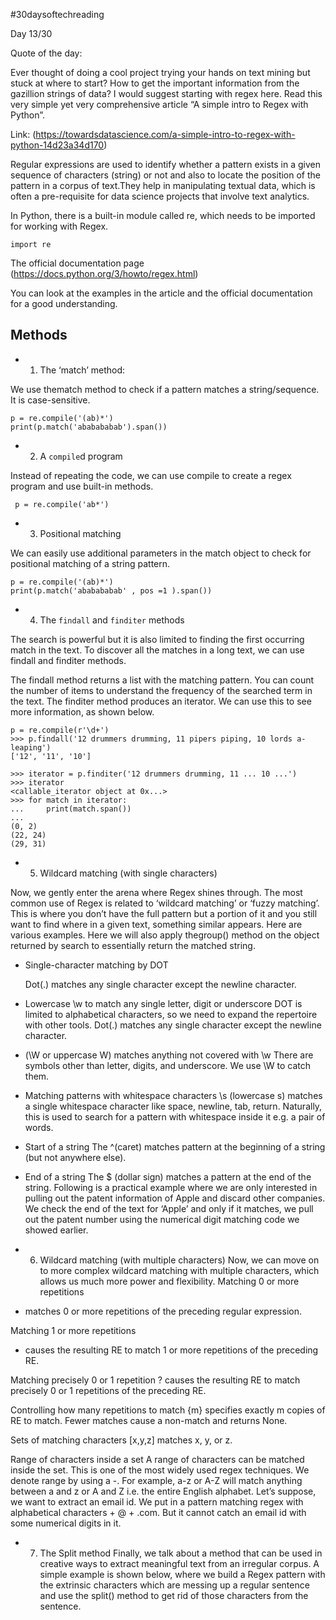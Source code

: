 #30daysoftechreading

Day 13/30

Quote of the day:

Ever thought of doing a cool project trying your hands on text mining but stuck at where to start? How to get the important information from the gazillion strings of data? I would suggest starting with regex here. Read this very simple yet very comprehensive article “A simple intro to Regex with Python”. 

Link: (https://towardsdatascience.com/a-simple-intro-to-regex-with-python-14d23a34d170) 

Regular expressions are used to identify whether a pattern exists in a given sequence of characters (string) or not and also to locate the position of the pattern in a corpus of text.They help in manipulating textual data, which is often a pre-requisite for data science projects that involve text analytics.

In Python, there is a built-in module called re, which needs to be imported for working with Regex.

```
import re
```

The official documentation page (https://docs.python.org/3/howto/regex.html)

You can look at the examples in the article and the official documentation for a good understanding.

## Methods

- 1. The ‘match’ method:

We use thematch method to check if a pattern matches a string/sequence. It is case-sensitive.

```
p = re.compile('(ab)*')
print(p.match('ababababab').span())
```

- 2. A `compile`d program

Instead of repeating the code, we can use compile to create a regex program and use built-in methods.

```
 p = re.compile('ab*')
```
- 3. Positional matching

We can easily use additional parameters in the match object to check for positional matching of a string pattern.

```
p = re.compile('(ab)*')
print(p.match('ababababab' , pos =1 ).span())
```

- 4. The `findall` and `finditer` methods

The search is powerful but it is also limited to finding the first occurring match in the text. To discover all the matches in a long text, we can use findall and finditer methods.

The findall method returns a list with the matching pattern. You can count the number of items to understand the frequency of the searched term in the text.
The finditer method produces an iterator. We can use this to see more information, as shown below.

```
p = re.compile(r'\d+')
>>> p.findall('12 drummers drumming, 11 pipers piping, 10 lords a-leaping')
['12', '11', '10']
```

```
>>> iterator = p.finditer('12 drummers drumming, 11 ... 10 ...')
>>> iterator  
<callable_iterator object at 0x...>
>>> for match in iterator:
...     print(match.span())
...
(0, 2)
(22, 24)
(29, 31)
```

- 5. Wildcard matching (with single characters)

Now, we gently enter the arena where Regex shines through. The most common use of Regex is related to ‘wildcard matching’ or ‘fuzzy matching’. This is where you don’t have the full pattern but a portion of it and you still want to find where in a given text, something similar appears.
Here are various examples. Here we will also apply thegroup() method on the object returned by search to essentially return the matched string.

 - Single-character matching by DOT

    Dot(.) matches any single character except the newline character.

 - Lowercase \w to match any single letter, digit or underscore
    DOT is limited to alphabetical characters, so we need to expand the repertoire with other tools. Dot(.) matches any single character except the newline character.

 - (\W or uppercase W) matches anything not covered with \w
    There are symbols other than letter, digits, and underscore. We use \W to catch them.

 - Matching patterns with whitespace characters
    \s (lowercase s) matches a single whitespace character like space, newline, tab, return. Naturally, this is used to search for a pattern with whitespace inside it e.g. a pair of words.


 - Start of a string
    The ^(caret) matches pattern at the beginning of a string (but not anywhere else).


 - End of a string
    The $ (dollar sign) matches a pattern at the end of the string. Following is a practical example where we are only interested in pulling out the patent information of Apple and discard other companies. We check the end of the text for ‘Apple’ and only if it matches, we pull out the patent number using the numerical digit matching code we showed earlier.


- 6. Wildcard matching (with multiple characters)
Now, we can move on to more complex wildcard matching with multiple characters, which allows us much more power and flexibility.
Matching 0 or more repetitions
* matches 0 or more repetitions of the preceding regular expression.

Matching 1 or more repetitions
+ causes the resulting RE to match 1 or more repetitions of the preceding RE.


Matching precisely 0 or 1 repetition
? causes the resulting RE to match precisely 0 or 1 repetitions of the preceding RE.

Controlling how many repetitions to match
{m} specifies exactly m copies of RE to match. Fewer matches cause a non-match and returns None.


Sets of matching characters
[x,y,z] matches x, y, or z.

Range of characters inside a set
A range of characters can be matched inside the set. This is one of the most widely used regex techniques. We denote range by using a -. For example, a-z or A-Z will match anything between a and z or A and Z i.e. the entire English alphabet.
Let’s suppose, we want to extract an email id. We put in a pattern matching regex with alphabetical characters + @ + .com. But it cannot catch an email id with some numerical digits in it.

- 7. The Split method
Finally, we talk about a method that can be used in creative ways to extract meaningful text from an irregular corpus. A simple example is shown below, where we build a Regex pattern with the extrinsic characters which are messing up a regular sentence and use the split() method to get rid of those characters from the sentence.

